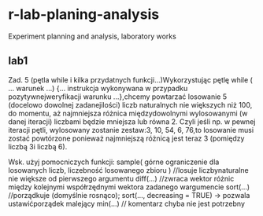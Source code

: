# r-lab-planing-analysis
Experiment planning and analysis, laboratory works


## lab1
Zad. 5 (pętla while i kilka przydatnych funkcji...)Wykorzystując pętlę while ( ... warunek ...) {... instrukcja wykonywana w przypadku pozytywnejweryfikacji warunku ...},chcemy powtarzać losowanie 5 (docelowo dowolnej zadanejilości) liczb naturalnych nie większych niż 100, do momentu, aż najmniejsza różnica międzydowolnymi wylosowanymi (w danej iteracji) liczbami będzie mniejsza lub równa 2. Czyli jeśli np. w pewnej iteracji pętli, wylosowany zostanie zestaw:3, 10, 54, 6, 76,to losowanie musi zostać powtórzone ponieważ najmniejszą różnicą jest teraz 3 (pomiędzy liczbą 3i liczbą 6).

Wsk. użyj pomocniczych funkcji:
sample( górne ograniczenie dla losowanych liczb, liczebność losowanego zbioru ) //losuje liczbynaturalne nie większe od pierwszego argumentu
diff(...) //zwraca wektor różnic między kolejnymi współrzędnymi wektora zadanego wargumencie
sort(...) //porządkuje (domyślnie rosnąco);
sort(..., decreasing = TRUE) → pozwala ustawićporządek malejący
min(...) // komentarz chyba nie jest potrzebny